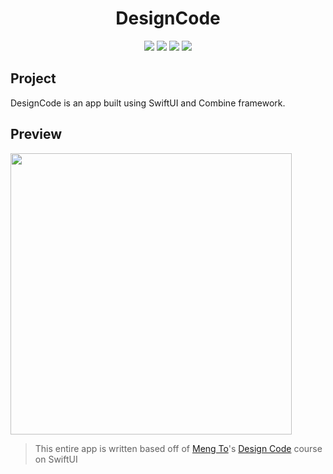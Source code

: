 <h1 align="center"> DesignCode </h1>

<p align="center">
    <img src="https://img.shields.io/badge/iOS-14.0+-blue.svg" />
    <img src="https://img.shields.io/badge/Xcode-12.0+-brightgreen.svg" />
    <img src="https://img.shields.io/badge/Swift-5.3-orange.svg" />
    <img src="https://img.shields.io/badge/SwiftUI-2.0-red.svg" />
</p>
 

## Project

DesignCode is an app built using SwiftUI and Combine framework.

## Preview

<img src="https://github.com/rogertjr/designCode/blob/master/assets/preview.gif" height=450>


> This entire app is written based off of [Meng To]'s [Design Code] course on SwiftUI

   [Meng To]: <http://twitter.com/mengto>
   [Design Code]: <https://designcode.io/swiftui-course>


